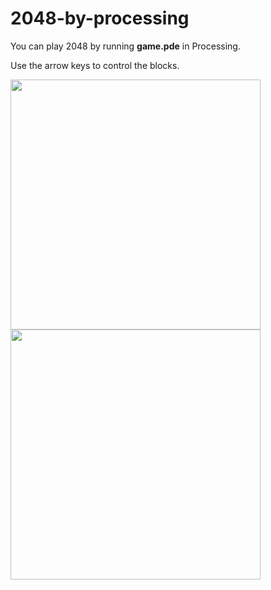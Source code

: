 # 2048-by-processing

You can play 2048 by running **game.pde** in Processing.

Use the arrow keys to control the blocks.

<img src="https://user-images.githubusercontent.com/68806725/122752438-ed845980-d2cb-11eb-8f9d-0329d607463c.png" width=400><img src="https://user-images.githubusercontent.com/68806725/122752496-012fc000-d2cc-11eb-9c95-ebf33339957d.png" width=400>
